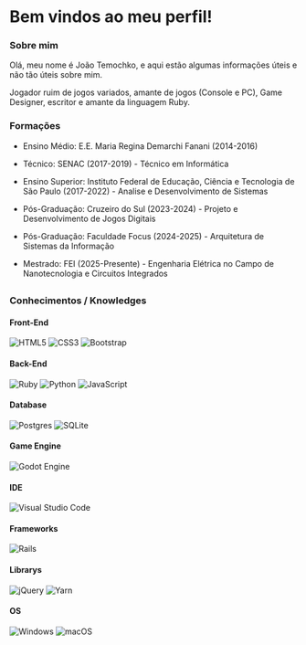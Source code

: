 # Bem vindos ao meu perfil!

### Sobre mim
Olá, meu nome é João Temochko, e aqui estão algumas informações úteis e não tão úteis sobre mim.

Jogador ruim de jogos variados, amante de jogos (Console e PC), Game Designer, escritor e amante da linguagem Ruby.

### Formações
- Ensino Médio:
E.E. Maria Regina Demarchi Fanani (2014-2016)

- Técnico: SENAC (2017-2019) - Técnico em Informática

- Ensino Superior:
Instituto Federal de Educação, Ciência e Tecnologia de São Paulo (2017-2022) - Analise e Desenvolvimento de Sistemas 

- Pós-Graduação: Cruzeiro do Sul (2023-2024) - Projeto e Desenvolvimento de Jogos Digitais

- Pós-Graduação: Faculdade Focus (2024-2025) - Arquitetura de Sistemas da Informação

- Mestrado: FEI (2025-Presente) - Engenharia Elétrica no Campo de Nanotecnologia e Circuitos Integrados

##

### Conhecimentos / Knowledges
#### Front-End
![HTML5](https://img.shields.io/badge/html5-%23E34F26.svg?style=for-the-badge&logo=html5&logoColor=white)
![CSS3](https://img.shields.io/badge/css3-%231572B6.svg?style=for-the-badge&logo=css3&logoColor=white)
![Bootstrap](https://img.shields.io/badge/bootstrap-%238511FA.svg?style=for-the-badge&logo=bootstrap&logoColor=white)

#### Back-End 
![Ruby](https://img.shields.io/badge/ruby-%23CC342D.svg?style=for-the-badge&logo=ruby&logoColor=white)
![Python](https://img.shields.io/badge/python-3670A0?style=for-the-badge&logo=python&logoColor=ffdd54)
![JavaScript](https://img.shields.io/badge/javascript-%23323330.svg?style=for-the-badge&logo=javascript&logoColor=%23F7DF1E)

#### Database
![Postgres](https://img.shields.io/badge/postgres-%23316192.svg?style=for-the-badge&logo=postgresql&logoColor=white)
![SQLite](https://img.shields.io/badge/sqlite-%2307405e.svg?style=for-the-badge&logo=sqlite&logoColor=white)

#### Game Engine
![Godot Engine](https://img.shields.io/badge/GODOT-%23FFFFFF.svg?style=for-the-badge&logo=godot-engine)


#### IDE
![Visual Studio Code](https://img.shields.io/badge/Visual%20Studio%20Code-0078d7.svg?style=for-the-badge&logo=visual-studio-code&logoColor=white)

#### Frameworks
![Rails](https://img.shields.io/badge/rails-%23CC0000.svg?style=for-the-badge&logo=ruby-on-rails&logoColor=white)

#### Librarys
![jQuery](https://img.shields.io/badge/jquery-%230769AD.svg?style=for-the-badge&logo=jquery&logoColor=white)
![Yarn](https://img.shields.io/badge/yarn-%232C8EBB.svg?style=for-the-badge&logo=yarn&logoColor=white)

#### OS
![Windows](https://img.shields.io/badge/Windows-0078D6?style=for-the-badge&logo=windows&logoColor=white)
![macOS](https://img.shields.io/badge/mac%20os-000000?style=for-the-badge&logo=macos&logoColor=F0F0F0)
<!--
**joaotemochko/joaotemochko** is a ✨ _special_ ✨ repository because its `README.md` (this file) appears on your GitHub profile.

Here are some ideas to get you started:

- 🔭 I’m currently working on ...
- 🌱 I’m currently learning ...
- 👯 I’m looking to collaborate on ...
- 🤔 I’m looking for help with ...
- 💬 Ask me about ...
- 📫 How to reach me: ...
- 😄 Pronouns: ...
- ⚡ Fun fact: ...
-->
